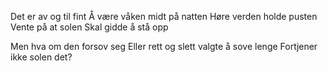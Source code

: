 Det er av og til fint
Å være våken midt på natten 
Høre verden holde pusten
Vente på at solen
Skal gidde å stå opp

Men hva om den forsov seg 
Eller rett og slett valgte å sove lenge
Fortjener ikke solen det?
